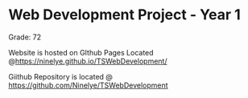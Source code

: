 # Web Development Project - Year 1
Grade: 72

Website is hosted on GIthub Pages Located @https://ninelye.github.io/TSWebDevelopment/

Giithub Repository is located @ https://github.com/Ninelye/TSWebDevelopment

